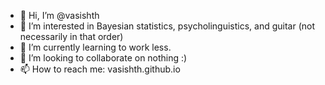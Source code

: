 - 👋 Hi, I’m @vasishth
- 👀 I’m interested in Bayesian statistics, psycholinguistics, and guitar (not necessarily in that order)
- 🌱 I’m currently learning to work less.
- 💞️ I’m looking to collaborate on nothing :)
- 📫 How to reach me: vasishth.github.io

<!---
vasishth/vasishth is a ✨ special ✨ repository because its `README.md` (this file) appears on your GitHub profile.
You can click the Preview link to take a look at your changes.
--->
